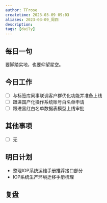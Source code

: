 ```yaml
---
author: TFrose
createtime: 2023-03-09 09:03
aliases: 2023-03-09_周四
description:
tags: [daily]
---
```


## 每日一句
要脚踏实地，也要仰望星空。

## 今日工作
- [ ] 与标签库同事联调客户群优化功能并准备上线
- [ ] 跟进国产化操作系统账号白名单申请
- [ ] 跟进黑红白名单数据表模型上线审批

## 其他事项
- [ ] 无

## 明日计划
- 整理IOP系统运维手册推荐接口部分
- IOP系统生产环境迁移手册梳理

## 复盘

